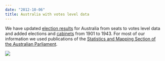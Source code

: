 ```yaml
---
date: "2012-10-06"
title: Australia with votes level data
---
```


We have updated [election results]( 
http://dev.parlgov.org/data/aus/election-parliament/) for Australia from 
seats to votes level data and added elections and [cabinets](http://dev.parlgov.org/data/aus/cabinet-party/) from 1901 to 1943. For most of our information we used publications of the 
[Statistics and Mapping Section of the Australian Parliament]( 
http://www.aph.gov.au/About_Parliament/Parliamentary_Departments/Parliamentary_Library/).

![](/images/parliament-european-union.jpg)
